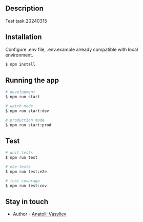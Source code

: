 ## Description

Test task 20240315

## Installation

Configure .env file, .env.example already compatible with local environment.

```bash
$ npm install
```

## Running the app

```bash
# development
$ npm run start

# watch mode
$ npm run start:dev

# production mode
$ npm run start:prod
```

## Test

```bash
# unit tests
$ npm run test

# e2e tests
$ npm run test:e2e

# test coverage
$ npm run test:cov
```

## Stay in touch

- Author - [Anatolii Vasyliev](https://anatolii.vasyliev.name)
